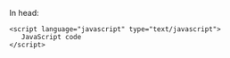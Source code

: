 In head:

```
<script language="javascript" type="text/javascript">
   JavaScript code
</script>
```
